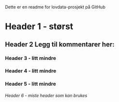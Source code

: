 Dette er en readme for lovdata-prosjekt på GitHub
# Header 1 - størst
## Header 2 Legg til kommentarer her:
### Header 3 - litt mindre
### Header 4 - litt mindre
### Header 5 - litt mindre
###### Header 6 - miste header som kan brukes
